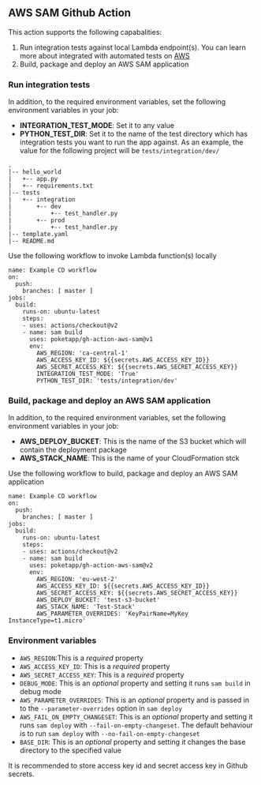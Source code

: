## AWS SAM Github Action
This action supports the following capabalities:
1. Run integration tests against local Lambda endpoint(s). You can learn more about integrated with automated tests on [AWS](https://docs.aws.amazon.com/serverless-application-model/latest/developerguide/serverless-sam-cli-using-automated-tests.html)
2. Build, package and deploy an AWS SAM application

### Run integration tests
In addition, to the required environment variables, set the following environment variables in your job:
- **INTEGRATION_TEST_MODE**: Set it to any value
- **PYTHON_TEST_DIR**: Set it to the name of the test directory which has integration tests you want to run the app against. As an example, the value for the following project will be `tests/integration/dev/`
```
.
|-- hello_world
|   +-- app.py
|   +-- requirements.txt
|-- tests
|   +-- integration
|       +-- dev
|           +-- test_handler.py
|       +-- prod
|           +-- test_handler.py
|-- template.yaml
|-- README.md
```

Use the following workflow to invoke Lambda function(s) locally
```
name: Example CD workflow
on:
  push:
    branches: [ master ]
jobs:
  build:
    runs-on: ubuntu-latest
    steps:
    - uses: actions/checkout@v2
    - name: sam build
      uses: poketapp/gh-action-aws-sam@v1
      env:
        AWS_REGION: 'ca-central-1'
        AWS_ACCESS_KEY_ID: ${{secrets.AWS_ACCESS_KEY_ID}}
        AWS_SECRET_ACCESS_KEY: ${{secrets.AWS_SECRET_ACCESS_KEY}}
        INTEGRATION_TEST_MODE: 'True'
        PYTHON_TEST_DIR: 'tests/integration/dev'
```

### Build, package and deploy an AWS SAM application
In addition, to the required environment variables, set the following environment variables in your job:
- **AWS_DEPLOY_BUCKET**: This is the name of the S3 bucket which will contain the deployment package
- **AWS_STACK_NAME**: This is the name of your CloudFormation stck

Use the following workflow to build, package and deploy an AWS SAM application
```
name: Example CD workflow
on:
  push:
    branches: [ master ]
jobs:
  build:
    runs-on: ubuntu-latest
    steps:
    - uses: actions/checkout@v2
    - name: sam build
      uses: poketapp/gh-action-aws-sam@v2
      env:
        AWS_REGION: 'eu-west-2'
        AWS_ACCESS_KEY_ID: ${{secrets.AWS_ACCESS_KEY_ID}}
        AWS_SECRET_ACCESS_KEY: ${{secrets.AWS_SECRET_ACCESS_KEY}}
        AWS_DEPLOY_BUCKET: 'test-s3-bucket'
        AWS_STACK_NAME: 'Test-Stack'
        AWS_PARAMETER_OVERRIDES: 'KeyPairName=MyKey InstanceType=t1.micro'
```

### Environment variables
* `AWS_REGION`:This is a *required* property
* `AWS_ACCESS_KEY_ID`: This is a *required* property
* `AWS_SECRET_ACCESS_KEY`: This is a *required* property
* `DEBUG_MODE`: This is an *optional* property and setting it runs `sam build` in debug mode
* `AWS_PARAMETER_OVERRIDES`: This is an *optional* property and is passed in to the `--parameter-overrides` option in `sam deploy`
* `AWS_FAIL_ON_EMPTY_CHANGESET`: This is an *optional* property and setting it runs `sam deploy` with `--fail-on-empty-changeset`. The default behaviour is to run `sam deploy` with `--no-fail-on-empty-changeset`
* `BASE_DIR`: This is an *optional* property and setting it changes the base directory to the specified value

It is recommended to store access key id and secret access key in Github secrets.
